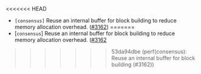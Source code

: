 <<<<<<< HEAD
- `[consensus]` Reuse an internal buffer for block building to reduce memory allocation overhead.
  ([\#3162](https://github.com/cometbft/cometbft/issues/3162))
=======
- [`consensus`] Reuse an internal buffer for block building to reduce memory allocation overhead.
  ([\#3162](https://github.com/cometbft/cometbft/issues/3162)
>>>>>>> 53da94dbe (perf(consensus): Reuse an internal buffer for block building (#3162))

